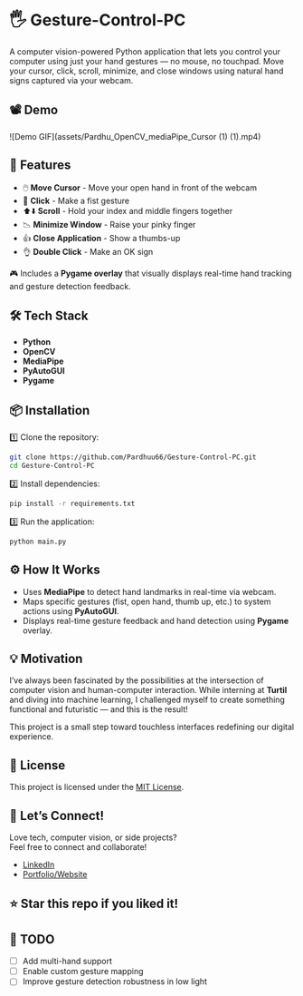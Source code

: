 # 🖐️ Gesture-Control-PC

A computer vision-powered Python application that lets you control your computer using just your hand gestures — no mouse, no touchpad. Move your cursor, click, scroll, minimize, and close windows using natural hand signs captured via your webcam.


## 📽️ Demo

![Demo GIF](assets/Pardhu_OpenCV_mediaPipe_Cursor (1) (1).mp4)


## 📌 Features

- 🖱️ **Move Cursor** - Move your open hand in front of the webcam  
- 👊 **Click** - Make a fist gesture  
- ⬆️⬇️ **Scroll** - Hold your index and middle fingers together  
- 📉 **Minimize Window** - Raise your pinky finger  
- 👍 **Close Application** - Show a thumbs-up  
- 👌 **Double Click** - Make an OK sign  

🎮 Includes a **Pygame overlay** that visually displays real-time hand tracking and gesture detection feedback.


## 🛠️ Tech Stack

- **Python**  
- **OpenCV**  
- **MediaPipe**  
- **PyAutoGUI**  
- **Pygame**


## 📦 Installation

1️⃣ Clone the repository:
```bash
git clone https://github.com/Pardhuu66/Gesture-Control-PC.git
cd Gesture-Control-PC
```

2️⃣ Install dependencies:
```bash
pip install -r requirements.txt
```

3️⃣ Run the application:
```bash
python main.py
```


## ⚙️ How It Works

- Uses **MediaPipe** to detect hand landmarks in real-time via webcam.
- Maps specific gestures (fist, open hand, thumb up, etc.) to system actions using **PyAutoGUI**.
- Displays real-time gesture feedback and hand detection using **Pygame** overlay.


## 💡 Motivation

I’ve always been fascinated by the possibilities at the intersection of computer vision and human-computer interaction. While interning at **Turtil** and diving into machine learning, I challenged myself to create something functional and futuristic — and this is the result!

This project is a small step toward touchless interfaces redefining our digital experience.


## 📄 License

This project is licensed under the [MIT License](LICENSE).


## 🙌 Let’s Connect!

Love tech, computer vision, or side projects?  
Feel free to connect and collaborate!

- [LinkedIn](www.linkedin.com/in/pardha-sai-gudivada-297447259)
- [Portfolio/Website](saiparth.ccbp.tech)


## ⭐️ Star this repo if you liked it!


## 🔖 TODO

- [ ] Add multi-hand support  
- [ ] Enable custom gesture mapping  
- [ ] Improve gesture detection robustness in low light  
